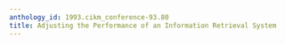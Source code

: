 ```yaml
---
anthology_id: 1993.cikm_conference-93.80
title: Adjusting the Performance of an Information Retrieval System
---
```

